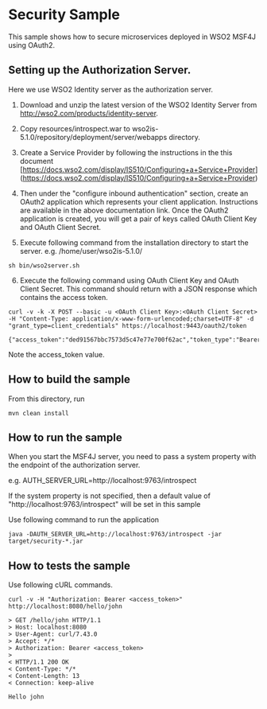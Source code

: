 # Security Sample

This sample shows how to secure microservices deployed in WSO2 MSF4J using OAuth2.

## Setting up the Authorization Server.

Here we use WSO2 Identity server as the authorization server.

1) Download and unzip the latest version of the WSO2 Identity Server from http://wso2.com/products/identity-server.

2) Copy resources/introspect.war to wso2is-5.1.0/repository/deployment/server/webapps directory.

3) Create a Service Provider by following the instructions in the this document
 [https://docs.wso2.com/display/IS510/Configuring+a+Service+Provider]
 (https://docs.wso2.com/display/IS510/Configuring+a+Service+Provider)

4) Then under the "configure inbound authentication" section, create an OAuth2 application which represents your
client application. Instructions are available in the above documentation link. Once the OAuth2 application is created,
you will get a pair of keys called OAuth Client Key and OAuth Client Secret.

5) Execute following command from the installation directory to start the server.  e.g. /home/user/wso2is-5.1.0/

 ```
 sh bin/wso2server.sh
 ```

6) Execute the following command using OAuth Client Key and OAuth Client Secret.
This command should return with a JSON response which contains the access token.

 ```
 curl -v -k -X POST --basic -u <OAuth Client Key>:<OAuth Client Secret> -H "Content-Type: application/x-www-form-urlencoded;charset=UTF-8" -d "grant_type=client_credentials" https://localhost:9443/oauth2/token
 ```

 ```
 {"access_token":"ded91567bbc7573d5c47e77e700f62ac","token_type":"Bearer","expires_in":3600}
 ```

Note the access_token value.

## How to build the sample

From this directory, run

```
mvn clean install
```

## How to run the sample

When you start the MSF4J server, you need to pass a system property with the endpoint of the authorization server.

e.g. AUTH_SERVER_URL=http://localhost:9763/introspect

If the system property is not specified, then a default value of "http://localhost:9763/introspect" will be set in this
 sample

Use following command to run the application

```
java -DAUTH_SERVER_URL=http://localhost:9763/introspect -jar target/security-*.jar
```

## How to tests the sample

Use following cURL commands.

```
curl -v -H "Authorization: Bearer <access_token>" http://localhost:8080/hello/john

> GET /hello/john HTTP/1.1
> Host: localhost:8080
> User-Agent: curl/7.43.0
> Accept: */*
> Authorization: Bearer <access_token>
>
< HTTP/1.1 200 OK
< Content-Type: */*
< Content-Length: 13
< Connection: keep-alive

Hello john

```
